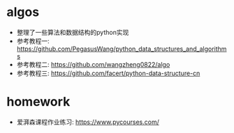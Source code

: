 # algos 
- 整理了一些算法和数据结构的python实现
- 参考教程一: https://github.com/PegasusWang/python_data_structures_and_algorithms
- 参考教程二: https://github.com/wangzheng0822/algo
- 参考教程三: https://github.com/facert/python-data-structure-cn


# homework
- 爱湃森课程作业练习: https://www.pycourses.com/
